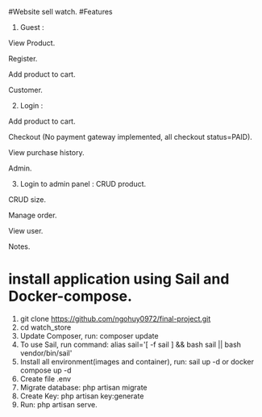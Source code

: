 #Website sell watch.
#Features
1. Guest :

  View Product.
  
  Register.
  
  Add product to cart.
  
  Customer.
  
2. Login :

  Add product to cart.
  
  Checkout (No payment gateway implemented, all checkout status=PAID).
  
  View purchase history.
  
  Admin.
  
3. Login to admin panel :
  CRUD product.
  
  CRUD size.
  
  Manage order.
  
  View user.
  
  Notes.
  
# install application using Sail and Docker-compose.

1. git clone https://github.com/ngohuy0972/final-project.git
2. cd watch_store
3. Update Composer, run: composer update
4. To use Sail, run command: alias sail='[ -f sail ] && bash sail || bash vendor/bin/sail'
5. Install all environment(images and container), run: sail up -d or docker compose up -d
6. Create file .env
7. Migrate database: php artisan migrate
8. Create Key: php artisan key:generate
9. Run: php artisan serve.
